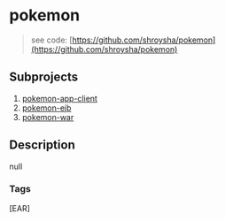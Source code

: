 # pokemon
> see code: [https://github.com/shroysha/pokemon](https://github.com/shroysha/pokemon)

## Subprojects 
1. [pokemon-app-client](pokemon-app-client)
1. [pokemon-ejb](pokemon-ejb)
1. [pokemon-war](pokemon-war)

## Description
null

### Tags
[EAR]
